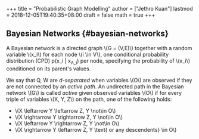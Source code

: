 +++
title = "Probabilistic Graph Modelling"
author = ["Jethro Kuan"]
lastmod = 2018-12-05T19:40:35+08:00
draft = false
math = true
+++

## Bayesian Networks {#bayesian-networks}

A Bayesian network is a directed graph \\(G = (V,E)\\) together with a
random variable \\(x\_i\\) for each node \\(i \in V\\), one conditional
probability distribution (CPD) p(x\_i | x<sub>A\_i</sub>) per node, specifying
the probability of \\(x\_i\\) conditioned on its parent's values.

We say that Q, W are _d-separated_ when variables \\(O\\) are observed if
they are not connected by an _active path_. An undirected path in the
Bayesian network \\(G\\) is called _active_ given observed variables \\(O\\)
if for every triple of variables \\(X, Y, Z\\) on the path, one of the
following holds:

-   \\(X \leftarrow Y \leftarrow Z, Y \not\in O\\)
-   \\(X \rightarrow Y \rightarrow Z, Y \not\in O\\)
-   \\(X \leftarrow Y \rightarrow Z, Y \not\in O\\)
-   \\(X \rightarrow Y \leftarrow Z, Y \text{ or any descendents} \in O\\)
